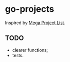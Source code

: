 # go-projects

Inspired by [Mega Project List](https://github.com/magmel48/Projects).

## TODO

- clearer functions;
- tests.
